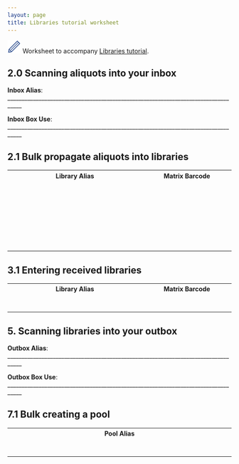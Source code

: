 ```yaml
---
layout: page
title: Libraries tutorial worksheet
---
```




<img src="pics/blue_pencil.png"> Worksheet to accompany [Libraries tutorial](3-0-libraries).

## 2.0 Scanning aliquots into your inbox

**Inbox Alias**: ___________________________________________________________________________________

**Inbox Box Use**: ___________________________________________________________________________________

## 2.1 Bulk propagate aliquots into libraries

<table>
<tr><th>Library Alias</th><th>Matrix Barcode</th></tr>
<tr><td width="500">&nbsp;<br>&nbsp;</td><td width="300">&nbsp;<br>&nbsp;</td></tr>
<tr><td>&nbsp;<br>&nbsp;</td><td>&nbsp;<br>&nbsp;</td></tr>
<tr><td>&nbsp;<br>&nbsp;</td><td>&nbsp;<br>&nbsp;</td></tr>
<tr><td>&nbsp;<br>&nbsp;</td><td>&nbsp;<br>&nbsp;</td></tr>
</table>


## 3.1 Entering received libraries

<table>
<tr><th>Library Alias</th><th>Matrix Barcode</th></tr>
<tr><td width="500">&nbsp;<br>&nbsp;</td><td width="300">&nbsp;<br>&nbsp;</td></tr>
</table>


## 5. Scanning libraries into your outbox

**Outbox Alias**: ___________________________________________________________________________________

**Outbox Box Use**: ___________________________________________________________________________________


## 7.1 Bulk creating a pool

<table>
<tr><th>Pool Alias</th></tr>
<tr><td width="500">&nbsp;<br>&nbsp;</td></tr>
</table>


